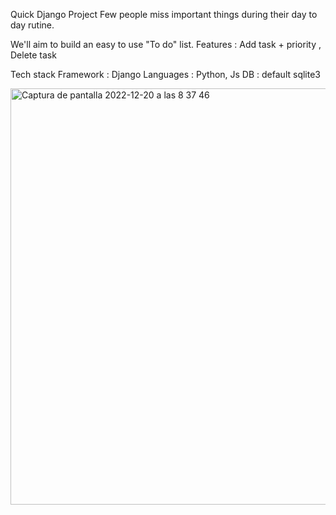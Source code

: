 Quick Django Project
Few people miss important things during their day to day rutine. 

We'll aim to build an easy to use "To do" list. Features : Add task + priority , Delete task


Tech stack 
Framework : Django 
Languages : Python, Js
DB : default sqlite3



<img width="666" alt="Captura de pantalla 2022-12-20 a las 8 37 46" src="https://user-images.githubusercontent.com/81099969/208609980-cf96cdcc-5983-496f-8002-97cc1d566acd.png">
